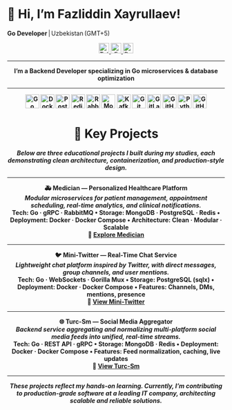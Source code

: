 # 👋 Hi, I’m Fazliddin Xayrullaev!

**Go Developer** | Uzbekistan (GMT+5)

<p align="center">
  <a href="https://t.me/fazliddinX_14">
    <img src="https://img.shields.io/badge/Telegram–@fazliddinX__14-26A5E4?style=flat&logo=telegram&logoColor=white" alt="Telegram" height="24"/>
  </a>
  <a href="mailto:hayrullaev008@gmail.com">
    <img src="https://img.shields.io/badge/Email–hayrullaev008%40gmail.com-D14836?style=flat&logo=gmail&logoColor=white" alt="Email" height="24"/>
  </a>
  <a href="https://your-site.example.com">
    <img src="https://img.shields.io/badge/Portfolio–Portfolio-00C853?style=flat&logo=google-chrome&logoColor=white" alt="Portfolio" height="24"/>
  </a>
</p>

---

<p align="center">
  
</p>
<p align="center"><strong>I’m a Backend Developer specializing in Go microservices & database optimization</p>

---

<p align="center">
  <img src="https://img.shields.io/badge/Go-00ADD8?style=flat&logo=go&logoColor=white" alt="Go" height="32"/>
  <img src="https://img.shields.io/badge/Docker-2496ED?style=flat&logo=docker&logoColor=white" alt="Docker" height="32"/>
  <img src="https://img.shields.io/badge/PostgreSQL-336791?style=flat&logo=postgresql&logoColor=white" alt="PostgreSQL" height="32"/>
  <img src="https://img.shields.io/badge/Redis-DC382D?style=flat&logo=redis&logoColor=white" alt="Redis" height="32"/>
  <img src="https://img.shields.io/badge/RabbitMQ-FF6600?style=flat&logo=rabbitmq&logoColor=white" alt="RabbitMQ" height="32"/>
  <img src="https://img.shields.io/badge/MongoDB-47A248?style=flat&logo=mongodb&logoColor=white" alt="MongoDB" height="32"/>
  <img src="https://img.shields.io/badge/Kafka-231F20?style=flat&logo=apachekafka&logoColor=white" alt="Kafka" height="32"/>
  <img src="https://img.shields.io/badge/Git-F05032?style=flat&logo=git&logoColor=white" alt="Git" height="32"/>
  <img src="https://img.shields.io/badge/GitLab-FC6D26?style=flat&logo=gitlab&logoColor=white" alt="GitLab" height="32"/>
  <img src="https://img.shields.io/badge/GitHub-181717?style=flat&logo=github&logoColor=white" alt="GitHub" height="32"/>
  <img src="https://img.shields.io/badge/Python-3776AB?style=flat&logo=python&logoColor=white" alt="Python" height="32"/>
  <img src="https://img.shields.io/badge/GitHub_Actions-2088FF?style=flat&logo=githubactions&logoColor=white" alt="GitHub Actions" height="32"/>
</p>

<div align="center">

# 🚀 Key Projects

*Below are three educational projects I built during my studies, each demonstrating clean architecture, containerization, and production-style design.*

---

**🚑 Medician — Personalized Healthcare Platform**  
*Modular microservices for patient management, appointment scheduling, real-time analytics, and clinical notifications.*  
**Tech:** Go · gRPC · RabbitMQ • **Storage:** MongoDB · PostgreSQL · Redis • **Deployment:** Docker · Docker Compose • **Architecture:** Clean · Modular · Scalable  
🔗 [Explore Medician](https://github.com/topics/medician)

---

**🐦 Mini-Twitter — Real-Time Chat Service**  
*Lightweight chat platform inspired by Twitter, with direct messages, group channels, and user mentions.*  
**Tech:** Go · WebSockets · Gorilla Mux • **Storage:** PostgreSQL (sqlx) • **Deployment:** Docker · Docker Compose • **Features:** Channels, DMs, mentions, presence  
🔗 [View Mini-Twitter](https://github.com/fazliddinX/Mini-Twitter)

---

**🌐 Turc-Sm — Social Media Aggregator**  
*Backend service aggregating and normalizing multi-platform social media feeds into unified, real-time streams.*  
**Tech:** Go · REST API · gRPC • **Storage:** MongoDB · Redis • **Deployment:** Docker · Docker Compose • **Features:** Feed normalization, caching, live updates  
🔗 [View Turc-Sm](https://github.com/fazliddinX/Turc-Sm)

---

*These projects reflect my hands-on learning. Currently, I’m contributing to production-grade software at a leading IT company, architecting scalable and reliable solutions.*


